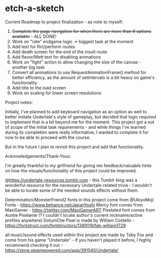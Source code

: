 # etch-a-sketch
Current Roadmap to project finalization - as note to myself:
1) <s>Complete the page navigation for when there are more than 6 options available</s> - ALL DONE!
2) Work on "rate" endgame logic -> biggest task at the moment
3) Add text for flirt/perform routes
4) Add death screen for the end of the insult route
5) Add flavor/Mett text for disabling animations
6) Work on "fight" action to allow changing the size of the canvas - another big task
7) Convert all animations to use RequestAnimationFrame() method for better efficiency, as the amount of setIntervals is a bit heavy on game's functionality
8) Add title to the load screen
9) Work on scaling for lower screen resolutions

Project notes:

Initially, I've planned to add keyboard navigation as an option as well to better imitate Undertale's style of gameplay, but decided that logic required to implement that is a bit beyond me for the moment. This project got a out of scope of the initial task requirements - and while things I've learned during its completion were really informative, I wanted to complete it for now to be able to proceed with the course.

But in the future I plan to revisit this project and add that functionality. 


Acknowledgements/Thank-Yous:

I'm greatly thankful to my girlfriend for giving me feedback/valuable hints on how the visuals/functionality of this project could be improved. 

@https://undertale-resources.tumblr.com - this Tumblr blog was a wonderful resource for the necessary Undertale-related trivia - I wouldn't be able to locate some of the needed sounds effects without them. 

Determination/MonsterFriend2 fonts in this project come from @UkiyoMoji Fonts - https://www.behance.net/JapanYoshi
Mercy font comes from MaxiGamer - https://twitter.com/MaxiGamerART
Pixelated font comes from Auntie Pixelante (? I couldn't locate author's current nickname/active profiles anywhere)
DotumChe Pixel is made by William Costello - https://fontstruct.com/fontstructors/1389119/fab-william1729


all music/sound effects used within this project are made by Toby Fox and come from his game "Undertale" - if you haven't played it before, I highly recommend checking it out - https://store.steampowered.com/app/391540/Undertale/
